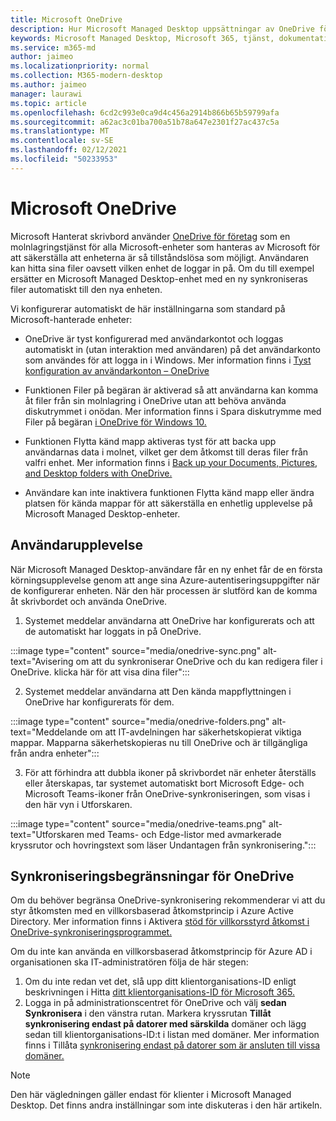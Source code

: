 ```yaml
---
title: Microsoft OneDrive
description: Hur Microsoft Managed Desktop uppsättningar av OneDrive för registrerade enheter
keywords: Microsoft Managed Desktop, Microsoft 365, tjänst, dokumentation, appar, verksamhetsbaserade appar, LOB-appar
ms.service: m365-md
author: jaimeo
ms.localizationpriority: normal
ms.collection: M365-modern-desktop
ms.author: jaimeo
manager: laurawi
ms.topic: article
ms.openlocfilehash: 6cd2c993e0ca9d4c456a2914b866b65b59799afa
ms.sourcegitcommit: a62ac3c01ba700a51b78a647e2301f27ac437c5a
ms.translationtype: MT
ms.contentlocale: sv-SE
ms.lasthandoff: 02/12/2021
ms.locfileid: "50233953"
---
```

# <a name="microsoft-onedrive"></a>Microsoft OneDrive

Microsoft Hanterat skrivbord använder [OneDrive för företag](https://docs.microsoft.com/onedrive/plan-onedrive-enterprise) som en molnlagringstjänst för alla Microsoft-enheter som hanteras av Microsoft för att säkerställa att enheterna är så tillståndslösa som möjligt. Användaren kan hitta sina filer oavsett vilken enhet de loggar in på. Om du till exempel ersätter en Microsoft Managed Desktop-enhet med en ny synkroniseras filer automatiskt till den nya enheten.

Vi konfigurerar automatiskt de här inställningarna som standard på Microsoft-hanterade enheter:

- OneDrive är tyst konfigurerad med användarkontot och loggas automatiskt in (utan interaktion med användaren) på det användarkonto som användes för att logga in i Windows. Mer information finns i [Tyst konfiguration av användarkonton – OneDrive](https://docs.microsoft.com/onedrive/use-silent-account-configuration)

- Funktionen Filer på begäran är aktiverad så att användarna kan komma åt filer från sin molnlagring i OneDrive utan att behöva använda diskutrymmet i onödan. Mer information finns i Spara diskutrymme med Filer på begäran [i OneDrive för Windows 10.](https://support.microsoft.com/office/save-disk-space-with-onedrive-files-on-demand-for-windows-10-0e6860d3-d9f3-4971-b321-7092438fb38e)

- Funktionen Flytta känd mapp aktiveras tyst för att backa upp användarnas data i molnet, vilket ger dem åtkomst till deras filer från valfri enhet. Mer information finns i [Back up your Documents, Pictures, and Desktop folders with OneDrive.](https://support.microsoft.com/office/back-up-your-documents-pictures-and-desktop-folders-with-onedrive-d61a7930-a6fb-4b95-b28a-6552e77c3057)

- Användare kan inte inaktivera funktionen Flytta känd mapp eller ändra platsen för kända mappar för att säkerställa en enhetlig upplevelse på Microsoft Managed Desktop-enheter.

## <a name="user-experience"></a>Användarupplevelse

När Microsoft Managed Desktop-användare får en ny enhet får de en första körningsupplevelse genom att ange sina Azure-autentiseringsuppgifter när de konfigurerar enheten. När den här processen är slutförd kan de komma åt skrivbordet och använda OneDrive.

1. Systemet meddelar användarna att OneDrive har konfigurerats och att de automatiskt har loggats in på OneDrive.

:::image type="content" source="media/onedrive-sync.png" alt-text="Avisering om att du synkroniserar OneDrive och du kan redigera filer i OneDrive. klicka här för att visa dina filer":::

2. Systemet meddelar användarna att Den kända mappflyttningen i OneDrive har konfigurerats för dem.

:::image type="content" source="media/onedrive-folders.png" alt-text="Meddelande om att IT-avdelningen har säkerhetskopierat viktiga mappar. Mapparna säkerhetskopieras nu till OneDrive och är tillgängliga från andra enheter":::

3. För att förhindra att dubbla ikoner på skrivbordet när enheter återställs eller återskapas, tar systemet automatiskt bort Microsoft Edge- och Microsoft Teams-ikoner från OneDrive-synkroniseringen, som visas i den här vyn i Utforskaren.

:::image type="content" source="media/onedrive-teams.png" alt-text="Utforskaren med Teams- och Edge-listor med avmarkerade kryssrutor och hovringstext som läser Undantagen från synkronisering.":::


## <a name="onedrive-sync-restrictions"></a>Synkroniseringsbegränsningar för OneDrive

Om du behöver begränsa OneDrive-synkronisering rekommenderar vi att du styr åtkomsten med en villkorsbaserad åtkomstprincip i Azure Active Directory. Mer information finns i Aktivera [stöd för villkorsstyrd åtkomst i OneDrive-synkroniseringsprogrammet.](https://docs.microsoft.com/onedrive/enable-conditional-access)

Om du inte kan använda en villkorsbaserad åtkomstprincip för Azure AD i organisationen ska IT-administratören följa de här stegen:

1. Om du inte redan vet det, slå upp ditt klientorganisations-ID enligt beskrivningen i Hitta [ditt klientorganisations-ID för Microsoft 365.](https://docs.microsoft.com/onedrive/find-your-office-365-tenant-id)
2. Logga in på administrationscentret för OneDrive och välj **sedan Synkronisera** i den vänstra rutan. Markera kryssrutan **Tillåt synkronisering endast på datorer med särskilda** domäner och lägg sedan till klientorganisations-ID:t i listan med domäner. Mer information finns i Tillåta [synkronisering endast på datorer som är ansluten till vissa domäner.](https://docs.microsoft.com/onedrive/allow-syncing-only-on-specific-domains)

> [!NOTE]
> Den här vägledningen gäller endast för klienter i Microsoft Managed Desktop. Det finns andra inställningar som inte diskuteras i den här artikeln.
